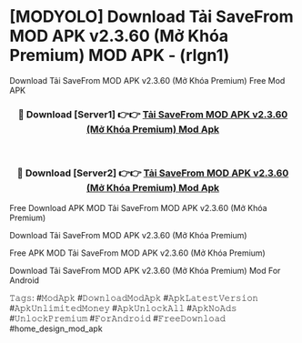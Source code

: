 # [MODYOLO] Download Tải SaveFrom MOD APK v2.3.60 (Mở Khóa Premium) MOD APK - (rlgn1)
Download Tải SaveFrom MOD APK v2.3.60 (Mở Khóa Premium) Free Mod APK

<div align="center">
<h3>🔴 Download [Server1] 👉👉 <a href="https://apk-comot.site?title=Tải_SaveFrom_MOD_APK_v2.3.60_(Mở_Khóa_Premium)">Tải SaveFrom MOD APK v2.3.60 (Mở Khóa Premium) Mod Apk</a></h3><br>

<h3>🔴 Download [Server2] 👉👉 <a href="https://apk-comot.site?title=Tải_SaveFrom_MOD_APK_v2.3.60_(Mở_Khóa_Premium)">Tải SaveFrom MOD APK v2.3.60 (Mở Khóa Premium) Mod Apk</a></h3>
</div>


Free Download APK MOD Tải SaveFrom MOD APK v2.3.60 (Mở Khóa Premium)

Download Tải SaveFrom MOD APK v2.3.60 (Mở Khóa Premium) 

Free APK MOD Tải SaveFrom MOD APK v2.3.60 (Mở Khóa Premium) 

Download Tải SaveFrom MOD APK v2.3.60 (Mở Khóa Premium) Mod For Android

𝚃𝚊𝚐𝚜: #𝙼𝚘𝚍𝙰𝚙𝚔 #𝙳𝚘𝚠𝚗𝚕𝚘𝚊𝚍𝙼𝚘𝚍𝙰𝚙𝚔 #𝙰𝚙𝚔𝙻𝚊𝚝𝚎𝚜𝚝𝚅𝚎𝚛𝚜𝚒𝚘𝚗 #𝙰𝚙𝚔𝚄𝚗𝚕𝚒𝚖𝚒𝚝𝚎𝚍𝙼𝚘𝚗𝚎𝚢 #𝙰𝚙𝚔𝚄𝚗𝚕𝚘𝚌𝚔𝙰𝚕𝚕 #𝙰𝚙𝚔𝙽𝚘𝙰𝚍𝚜 #𝚄𝚗𝚕𝚘𝚌𝚔𝙿𝚛𝚎𝚖𝚒𝚞𝚖 #𝙵𝚘𝚛𝙰𝚗𝚍𝚛𝚘𝚒𝚍 #𝙵𝚛𝚎𝚎𝙳𝚘𝚠𝚗𝚕𝚘𝚊𝚍 #home_design_mod_apk
